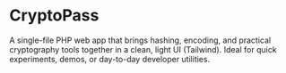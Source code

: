 # CryptoPass
A single-file PHP web app that brings hashing, encoding, and practical cryptography tools together in a clean, light UI (Tailwind). Ideal for quick experiments, demos, or day-to-day developer utilities.
